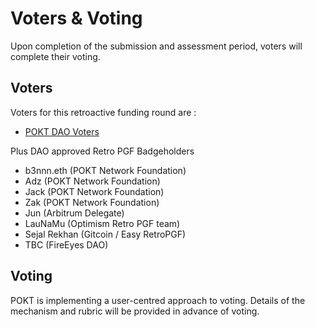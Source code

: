 # Voters & Voting

Upon completion of the submission and assessment period, voters will complete their voting.

## Voters

Voters for this retroactive funding round are :

* [POKT DAO Voters](https://gnosisscan.io/token/0x59f9e6e5e495f2fb259963dec5ba56cfbd5846e7)

Plus DAO approved Retro PGF Badgeholders

* b3nnn.eth (POKT Network Foundation)
* Adz (POKT Network Foundation)
* Jack (POKT Network Foundation)
* Zak (POKT Network Foundation)
* Jun (Arbitrum Delegate)
* LauNaMu (Optimism Retro PGF team)
* Sejal Rekhan (Gitcoin / Easy RetroPGF)
* TBC (FireEyes DAO)

## Voting

POKT is implementing a user-centred approach to voting.  Details of the mechanism and rubric will be provided in advance of voting.

